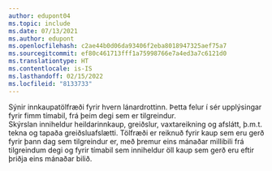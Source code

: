 ```yaml
---
author: edupont04
ms.topic: include
ms.date: 07/13/2021
ms.author: edupont
ms.openlocfilehash: c2ae44b0d06da93406f2eba8018947325aef75a7
ms.sourcegitcommit: ef80c461713fff1a75998766e7a4ed3a7c6121d0
ms.translationtype: HT
ms.contentlocale: is-IS
ms.lasthandoff: 02/15/2022
ms.locfileid: "8133733"
---
```

Sýnir innkaupatölfræði fyrir hvern lánardrottinn. Þetta felur í sér upplýsingar fyrir fimm tímabil, frá þeim degi sem er tilgreindur.<br>Skýrslan inniheldur heildarinnkaup, greiðslur, vaxtareikning og afslátt, þ.m.t. tekna og tapaða greiðsluafslætti. Tölfræði er reiknuð fyrir kaup sem eru gerð fyrir þann dag sem tilgreindur er, með þremur eins mánaðar millibili frá tilgreindum degi og fyrir tímabil sem inniheldur öll kaup sem gerð eru eftir þriðja eins mánaðar bilið.